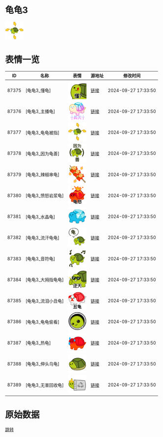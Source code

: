 # 龟龟3

<img src="./cover.png" height="60" alt="cover" />

# 表情一览

|ID|名称|表情|源地址|修改时间|
|----|----|----|----|----|
|87375|[龟龟3_懂龟]|<img src="./pic/087375_%5B龟龟3_懂龟%5D.png" height="60" alt="懂龟"/>|[链接](https://i0.hdslb.com/bfs/garb/b78edadda26ccae353489737597506010fd115f1.png)|2024-09-27 17:33:50|
|87376|[龟龟3_主播龟]|<img src="./pic/087376_%5B龟龟3_主播龟%5D.png" height="60" alt="主播龟"/>|[链接](https://i0.hdslb.com/bfs/garb/4dea474beca885c7a20d7043ef529e825164a8b8.png)|2024-09-27 17:33:50|
|87377|[龟龟3_龟龟被指]|<img src="./pic/087377_%5B龟龟3_龟龟被指%5D.png" height="60" alt="龟龟被指"/>|[链接](https://i0.hdslb.com/bfs/garb/9800c8db7af0461c9571cbb25ecc66637a0b5359.png)|2024-09-27 17:33:50|
|87378|[龟龟3_因为龟善]|<img src="./pic/087378_%5B龟龟3_因为龟善%5D.png" height="60" alt="因为龟善"/>|[链接](https://i0.hdslb.com/bfs/garb/c9f7bc03fec286d6dad4c701eac8d518edcea208.png)|2024-09-27 17:33:50|
|87379|[龟龟3_辣椒串龟]|<img src="./pic/087379_%5B龟龟3_辣椒串龟%5D.png" height="60" alt="辣椒串龟"/>|[链接](https://i0.hdslb.com/bfs/garb/e803e3b6cb1aabcbe7fd27995430fefc680033dc.png)|2024-09-27 17:33:50|
|87380|[龟龟3_愤怒岩浆龟]|<img src="./pic/087380_%5B龟龟3_愤怒岩浆龟%5D.png" height="60" alt="愤怒岩浆龟"/>|[链接](https://i0.hdslb.com/bfs/garb/b06097ca010eff770f4a7082198ac3eb7fa912d6.png)|2024-09-27 17:33:50|
|87381|[龟龟3_水晶龟]|<img src="./pic/087381_%5B龟龟3_水晶龟%5D.png" height="60" alt="水晶龟"/>|[链接](https://i0.hdslb.com/bfs/garb/30af97b0dc6517b8ffd729903dffad964cc29a80.png)|2024-09-27 17:33:50|
|87382|[龟龟3_流汗龟龟]|<img src="./pic/087382_%5B龟龟3_流汗龟龟%5D.png" height="60" alt="流汗龟龟"/>|[链接](https://i0.hdslb.com/bfs/garb/d942bb041acc0a386d1cbc64d461ac3af818e7e4.png)|2024-09-27 17:33:50|
|87383|[龟龟3_音符龟]|<img src="./pic/087383_%5B龟龟3_音符龟%5D.png" height="60" alt="音符龟"/>|[链接](https://i0.hdslb.com/bfs/garb/ce276f3783e7fb13c97e5eefbcf29437a512d11d.png)|2024-09-27 17:33:50|
|87384|[龟龟3_大拇指龟龟]|<img src="./pic/087384_%5B龟龟3_大拇指龟龟%5D.png" height="60" alt="大拇指龟龟"/>|[链接](https://i0.hdslb.com/bfs/garb/07383dcd087f72df6215de1c7c5aabb9fe3e5ba7.png)|2024-09-27 17:33:50|
|87385|[龟龟3_流泪小丑龟]|<img src="./pic/087385_%5B龟龟3_流泪小丑龟%5D.png" height="60" alt="流泪小丑龟"/>|[链接](https://i0.hdslb.com/bfs/garb/e8d433aef88853ad07445d6dd62e302ba02c4c3f.png)|2024-09-27 17:33:50|
|87386|[龟龟3_龟龟偷看]|<img src="./pic/087386_%5B龟龟3_龟龟偷看%5D.png" height="60" alt="龟龟偷看"/>|[链接](https://i0.hdslb.com/bfs/garb/2cad7f0ab8469ede08e48f71fe2315f59e6d668c.png)|2024-09-27 17:33:50|
|87387|[龟龟3_热龟]|<img src="./pic/087387_%5B龟龟3_热龟%5D.png" height="60" alt="热龟"/>|[链接](https://i0.hdslb.com/bfs/garb/b5e37e289c29770a845d83498373c4cce857dcfd.png)|2024-09-27 17:33:50|
|87388|[龟龟3_伸头乌龟]|<img src="./pic/087388_%5B龟龟3_伸头乌龟%5D.png" height="60" alt="伸头乌龟"/>|[链接](https://i0.hdslb.com/bfs/garb/db4e73b61eda2fe3ae3670a9377f6e1d69c63745.png)|2024-09-27 17:33:50|
|87389|[龟龟3_无害回收龟]|<img src="./pic/087389_%5B龟龟3_无害回收龟%5D.png" height="60" alt="无害回收龟"/>|[链接](https://i0.hdslb.com/bfs/garb/ff756dde6d4c907dbe99b789a000647c95cd1110.png)|2024-09-27 17:33:50|

# 原始数据

[跳转](./raw.json)

